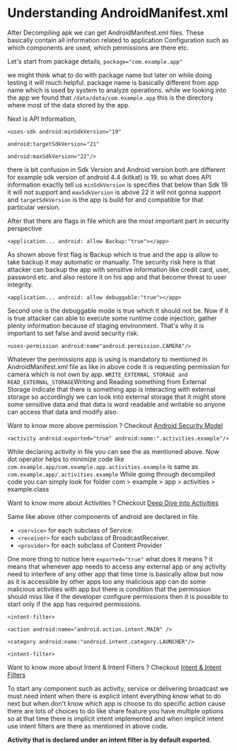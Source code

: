 # Understanding AndroidManifest.xml

After Decompiling apk we can get AndroidManifest.xml files.  These basically contain all information related to application Configuration such as which components are used, which permissions are there etc.

Let's start from package details, `package="com.example.app"`

we might think what to do with package name but later on while doing testing it will much helpful. package name is basically different from app name which is used by system to analyze operations. while we looking into the app we found that `/data/data/com.example.app` this is the directory where most of the data stored by the app.

Next is API Information,&#x20;

`<uses-sdk android:minSdkVersion="19"`

&#x20;         `android:targetSdkVersion="21"`

&#x20;         `android:maxSdkVersion="22"/>`

there is bit confusion in Sdk Version and Android version both are different for example sdk version of android 4.4 (kitkat) is 19.  so what does API information exactly tell us `minSdkVersion` is specifies that below than Sdk 19 it will not support and `maxSdkVersion` is above 22 it will not gonna support and `targetSdkVersion` is the app is build for and compatible for that particular version.

After that there are flags in file which are the most important part in security perspective&#x20;

`<application... android: allow Backup:"true"></app>`

As shown above first flag is Backup which is true and the app is allow to take backup it may automatic or manually. The security risk here is that attacker can backup the app with sensitive information like credit card, user, password etc. and also restore it on his app and that become threat to user integrity.

`<application... android: allow debuggable:"true"></app>`

Second one is the debuggable mode is true which it should not be. Now if it is true attacker can able to execute some runtime code injection, gather plenty information because of staging environment. That's why it is important to set false and avoid security risk.

`<uses-permission android:name"android.permission.CAMERA"/>`&#x20;

Whatever the permissions app is using is mandatory to mentioned in AndroidManifest.xml file as like in above code it is requesting permission for camera which is not own by app.  `WRITE_EXTERNAL_STORAGE and READ_EXTERNAL_STORAGE`Writing and Reading something from External Storage indicate that there is something app is interacting with external storage so accordingly we can look into external storage that it might store some sensitive data and that data is word readable and writable so anyone can access that data and modify also.&#x20;

Want to know more above permission ? Checkout [Android Security Model ](mobile-infrastructure-and-architecture.md)

`<activity android:exported="true" android:name:".activities.example"/>`

While declaring activity in file you can see the as mentioned above. Now dot operator helps to minimize code like `com.example.app/com.example.app.activities.example` is same as `com.example.app/.activities.example`  While going through decompiled code you can simply look for folder com > example > app > activities > example.class&#x20;

Want to know more about Activities ? Checkout [Deep Dive into Activities](deep-dive-into-activities.md)

Same like above other components of android are declared in file.&#x20;

* `<service>` for each subclass of Service.
* `<receiver>` for each subclass of BroadcastReceiver.
* `<provider>` for each subclass of Content Provider

One more thing to notice here `exported="true"` what does it means ? it means that whenever app needs to access any external app or any activity need to interfere of any other app that time time is basically allow but now as it is accessible by other apps too any malicious app can do some malicious activities with app but there is condition that the permission should miss like if the developer configure permissions then it is possible to start only if the app has required permissions.

`<intent-filter>`

`<action android:name="android.action.intent.MAIN" />`

`<category android:name:"android.intent.category.LAUNCHER"/>`

`<intent-filter>`

Want to know more about Intent & Intent Filters ? Checkout [Intent & Intent Filters](intent-and-intent-filters.md)

To start any component such as activity, service or delivering broadcast we must need intent when there is explicit intent everything know what to do next but when don't know which app is choose to do specific action cause there are lots of choices to do like share feature you have multiple options so at that time there is implicit intent implemented and when implicit intent use intent filters are there as mentioned in above code.

**Activity that is declared under an intent filter is by default exported.**

